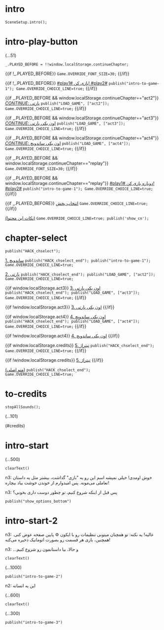 # intro

`SceneSetup.intro();`

# intro-play-button

(...51)

```
_.PLAYED_BEFORE = !!window.localStorage.continueChapter;
```

{{if !_.PLAYED_BEFORE}}
`Game.OVERRIDE_FONT_SIZE=30;`
{{/if}}

{{if !_.PLAYED_BEFORE}}
[#play1# بازی کن! #play2#](#intro-start) `publish("intro-to-game-1"); Game.OVERRIDE_CHOICE_LINE=true;`
{{/if}}

{{if _.PLAYED_BEFORE && window.localStorage.continueChapter=="act2"}}
[_CONTINUE_: پارتی](#act2) `publish("LOAD_GAME", ["act2"]); Game.OVERRIDE_CHOICE_LINE=true;`
{{/if}}

{{if _.PLAYED_BEFORE && window.localStorage.continueChapter=="act3"}}
[_CONTINUE_: اون یکی پارتی](#act3) `publish("LOAD_GAME", ["act3"]); Game.OVERRIDE_CHOICE_LINE=true;`
{{/if}}

{{if _.PLAYED_BEFORE && window.localStorage.continueChapter=="act4"}}
[_CONTINUE_: اون یکی ساندویچ](#act4) `publish("LOAD_GAME", ["act4"]); Game.OVERRIDE_CHOICE_LINE=true;`
{{/if}}

{{if _.PLAYED_BEFORE && window.localStorage.continueChapter=="replay"}}
`Game.OVERRIDE_FONT_SIZE=30;`
{{/if}}

{{if _.PLAYED_BEFORE && window.localStorage.continueChapter=="replay"}}
[#play1# دوباره بازی کن! #play2#](#intro-start) `publish("intro-to-game-1"); Game.OVERRIDE_CHOICE_LINE=true;`
{{/if}}

{{if _.PLAYED_BEFORE}}
[انتخاب بخش](#chapter-select) `Game.OVERRIDE_CHOICE_LINE=true;`
{{/if}}

[(نکات این محتوا)](#intro-play-button) `Game.OVERRIDE_CHOICE_LINE=true; publish('show_cn');`

# chapter-select

`publish("HACK_chselect");`

[1. ساندویچ](#intro-start) `publish("HACK_chselect_end"); publish("intro-to-game-1"); Game.OVERRIDE_CHOICE_LINE=true;`

[2. پارتی](#act2) `publish("HACK_chselect_end"); publish("LOAD_GAME", ["act2"]); Game.OVERRIDE_CHOICE_LINE=true;`

{{if window.localStorage.act3}}
[3. اون یکی پارتی](#act3) `publish("HACK_chselect_end"); publish("LOAD_GAME", ["act3"]); Game.OVERRIDE_CHOICE_LINE=true;`
{{/if}}

{{if !window.localStorage.act3}}
[3. اون یکی پارتی]()
{{/if}}

{{if window.localStorage.act4}}
[4. اون یکی ساندویچ](#act4) `publish("HACK_chselect_end"); publish("LOAD_GAME", ["act4"]); Game.OVERRIDE_CHOICE_LINE=true;`
{{/if}}

{{if !window.localStorage.act4}}
[4. اون یکی ساندویچ]()
{{/if}}

{{if window.localStorage.credits}}
[5. تیتراژ](#to-credits) `publish("HACK_chselect_end"); Game.OVERRIDE_CHOICE_LINE=true;`
{{/if}}

{{if !window.localStorage.credits}}
[5. تیتراژ]()
{{/if}}

[(منو اصلی)](#intro-play-button) `publish("HACK_chselect_end"); Game.OVERRIDE_CHOICE_LINE=true;`

# to-credits

`stopAllSounds();`

(...101)

(#credits)

# intro-start

(...500)

`clearText()`

n3: خوش اومدی! خیلی نمیشه اسم این رو یه "بازی" گذاشت، بیشتر مثل یه داستان تعاملی می‌مونه. پس امیدوارم از خوندن خوشت بیاد بیچاره!

n3: پس قبل از اینکه شروع کنیم، *تو* چطور دوست داری بخونی؟

`publish("show_options_bottom")`

# intro-start-2

n3: عالیه! یه نکته: تو همچنان میتونی تنظیمات رو با ایکون ⚙ پایین صفحه عوض کنی. همچنین، بازی هر قسمت رو بصورت اتوماتیک ذخیره می‌کنه!

n3: ...و حالا، بیا داستانمون رو شروع کنیم

`clearText()`

(...1000)

`publish("intro-to-game-2")`

n2: این یه انسانه

(...600)

`clearText()`

(...300)

`publish("intro-to-game-3")`
